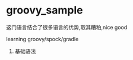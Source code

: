 groovy_sample
=============

这门语言结合了很多语言的优势,取其糟粕,nice good


learning groovy/spock/gradle

 1. 基础语法
